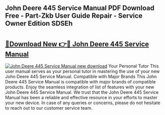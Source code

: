 ## John Deere 445 Service Manual PDF Download Free - Part-Zkb User Guide Repair - Service Owner Edition SDSEh

# <h2><a href="http://bc93224.oget.top/?id=John+Deere+445+Service+Manual">🔗Download New 👉🔴 John Deere 445 Service Manual</a></h2>

[![John Deere 445 Service Manual new download](https://i.imgur.com/5g1atiW.png)](http://bc93224.oget.top/?id=John+Deere+445+Service+Manual)
Your Personal Tutor This user manual serves as your personal tutor in mastering the use of your new John Deere 445 Service Manual. Compatible with Major Brands This John Deere 445 Service Manual is compatible with major brands of compatible products. Enjoy the seamless integration of list of features with your new John Deere 445 Service Manual. We trust that the John Deere 445 Service Manual has been a reliable and effective resource in your efforts to master your new device. In case of any queries or concerns, please do not hesitate to reach out to our customer service team.
